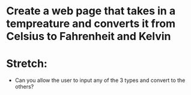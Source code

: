 # Create a web page that takes in a tempreature and converts it from Celsius to Fahrenheit and Kelvin
# Stretch:
- Can you allow the user to input any of the 3 types and convert to the others?